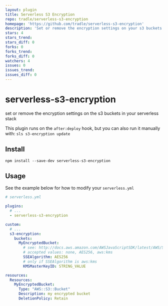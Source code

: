 ```yaml
---
layout: plugin
title: Serverless S3 Encryption
repo: tradle/serverless-s3-encryption
homepage: 'https://github.com/tradle/serverless-s3-encryption'
description: 'Set or remove the encryption settings on your s3 buckets'
stars: 4
stars_trend: 
stars_diff: 0
forks: 0
forks_trend: 
forks_diff: 0
watchers: 4
issues: 0
issues_trend: 
issues_diff: 0
---
```



# serverless-s3-encryption

set or remove the encryption settings on the s3 buckets in your serverless stack

This plugin runs on the `after:deploy` hook, but you can also run it manually with: `sls s3-encryption update`

## Install

`npm install --save-dev serverless-s3-encryption`

## Usage

See the example below for how to modify your `serverless.yml`

```yaml
# serverless.yml

plugins:
  # ...
  - serverless-s3-encryption

custom:
  # ...
  s3-encryption:
    buckets:
      MyEncryptedBucket:
        # see: http://docs.aws.amazon.com/AWSJavaScriptSDK/latest/AWS/S3.html#putBucketEncryption-property
        # accepted values: none, AES256, aws:kms
        SSEAlgorithm: AES256
        # only if SSEAlgorithm is aws:kms
        KMSMasterKeyID: STRING_VALUE 

resources:
  Resources:
    MyEncryptedBucket:
      Type: "AWS::S3::Bucket"
      Description: my encrypted bucket
      DeletionPolicy: Retain
```
